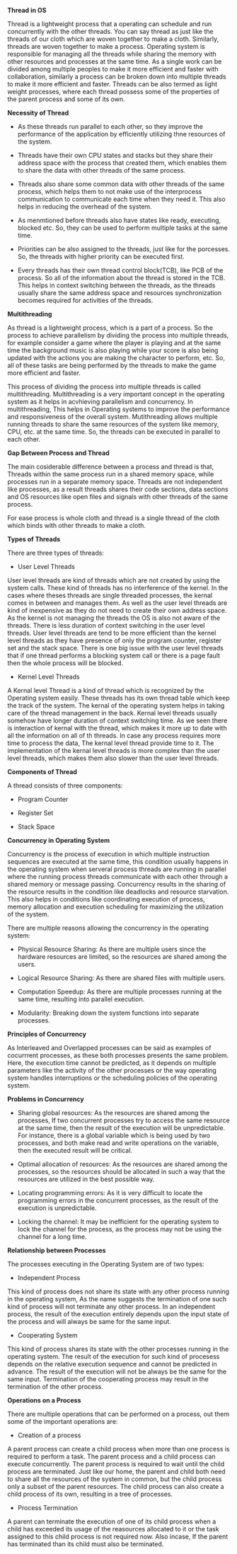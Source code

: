 **Thread in OS**

Thread is a lightweight process that a operating can schedule and run concurrently with the other threads. You can say thread as just like the threads of our cloth which are woven together to make a cloth. Similarly, threads are woven together to make a process. Operating system is responsible for managing all the threads while sharing the memory with other resources and processes at the same time. As a single work can be divided among multiple peoples to make it more efficient and faster with collaboration, similarly a process can be broken down into multiple threads to make it more efficient and faster. Threads can be also termed as light weight processes, where each thread possess some of the properties of the parent process and some of its own.

**Necessity of Thread**

- As these threads run parallel to each other, so they improve the performance of the application by efficiently utilizing thne resources of the system.

- Threads have their own CPU states and stacks but they share their address space with the process that created them, which enables them to share the data with other threads of the same process.

- Threads also share some common data with other threads of the same process, which helps them to not make use of the interprocess communication to communicate each time when they need it. This also helps in reducing the overhead of the system.

- As menmtioned before threads also have states like ready, executing, blocked etc. So, they can be used to perform multiple tasks at the same time.

- Priorities can be also assigned to the threads, just like for the porcesses. So, the threads with higher priority can be executed first.

- Every threads has their own thread control block(TCB), like PCB of the process. So all of the information about the thread is stored in the TCB. This helps in context switching between the threads, as the threads usually share the same address space and resources synchronization becomes required for activities of the threads.

**Multithreading**

As thread is a lightweight process, which is a part of a process. So the process to achieve parallelism by dividing the process into multiple threads, for example consider a game where the player is playing and at the same time the background music is also playing while your score is also being updated with the actions you are making the character to perform, etc. So, all of these tasks are being performed by the threads to make the game more efficient and faster.

This process of dividing the process into multiple threads is called multithreading. Multithreading is a very important concept in the operating system as it helps in acvhieving parallelism and concurrency. In multithreading, This helps in Operating systems to improve the performance and responsiveness of the overall system. Mutithreading allows multiple running threads to share the same resources of the system like memory, CPU, etc. at the same time. So, the threads can be executed in parallel to each other.

**Gap Between Process and Thread**

The main cosiderable difference between a process and thread is that, Threads within the same process run in a shared memory space, while processes run in a separate memory space. Threads are not independent like processes, as a result threads shares their code sections, data sections and OS resources like open files and signals with other threads of the same process.

For ease process is whole cloth and thread is a single thread of the cloth which binds with other threads to make a cloth.

**Types of Threads**

There are three types of threads:

- User Level Threads

User level threads are kind of threads which are not created by using the system calls. These kind of threads has no interference of the kernel. In the cases where theses threads are single threaded processes, the kernal comes in between and manages them. As well as the user level threads are kind of inexpensive as they do not need to create their own address space. As the kernel is not managing the threads the OS is also not aware of the threads. There is less duration of context switching in the user level threads. User level threads are tend to be more efficient than the kernel level threads as they have presence of only the program counter, register set and the stack space. There is one big issue with the user level threads that if one thread performs a blocking system call or there is a page fault then the whole process will be blocked.

- Kernel Level Threads

A Kernal level Thread is a kind of thread which is recognized by the Operating system easily. These threads has its own thread table which keep the track of the system. The kernal of the operating system helps in taking care of the thread management in the back. Kernal level threads usually somehow have longer duration of context switching time. As we seen there is interaction of kernal with the thread, which makes it more up to date with all the information on all of th threads. In case any process requires more time to process the data, The kernal level thread provide time to it. The implementation of the kernal level threads is more complex than the user level threads, which makes them also slower than the user level threads.

**Components of Thread**

A thread consists of three components:

- Program Counter

- Register Set

- Stack Space

**Concurrency in Operating System**

Concurrency is the process of execution in which multiple instruction sequences are executed at the same time, this condition usually happens in the operating system when serveral process threads are running in parallel where the running process threads communicate with each other through a shared memory or message passing. Concurrency results in the sharing of the resource results in the condition like deadlocks and resource starvation. This also helps in conditions like coordinating execution of process, memory allocation and execution scheduling for maximizing the utilization of the system.

There are multiple reasons allowing the concurrency in the operating system:

- Physical Resource Sharing: As there are multiple users since the hardware resources are limited, so the resources are shared among the users.

- Logical Resource Sharing: As there are shared files with multiple users.

- Computation Speedup: As there are multiple processes running at the same time, resulting into parallel execution.

- Modularity: Breaking down the system functions into separate processes.

**Principles of Concurrency**

As Interleaved and Overlapped processes can be said as examples of cocurrrent processes, as these both processes presents the same problem. Here, the execution time cannot be predicted, as it depends on multiple parameters like the activity of the other processes or the way operating system handles interruptions or the scheduling policies of the operating system.

**Problems in Concurrency**

- Sharing global resources: As the resources are shared among the processes, If two concurrent processes try to access the same resource at the same time, then the result of the execution will be unpredictable. For instance, there is a global variable which is being used by two processes, and both make read and write operations on the variable, then the executed result will be critical.

- Optimal allocation of resources: As the resources are shared among the processes, so the resources should be allocated in such a way that the resources are utilized in the best possible way.

- Locating programming errors: As it is very difficult to locate the programming errors in the concurrent processes, as the result of the execution is unpredictable.

- Locking the channel: It may be inefficient for the operating system to lock the channel for the process, as the process may not be using the channel for a long time.

**Relationship between Processes**

The processes executing in the Operating System are of two types:

- Independent Process

This kind of process does not share its state with any other process running in the operating system, As the name suggests the termination of one such kind of process will not terminate any other process. In an independent process, the result of the execution entirely depends upon the input state of the process and will always be same for the same input.

- Cooperating System

This kind of process shares its state with the other processes running in the operating system. The result of the execution for such kind of procesess depends on the relative execution sequence and cannot be predicted in advance. The result of the execution will not be always be the same for the same input. Termination of the cooperating process may result in the termination of the other process.

**Operations on a Process**

There are multiple operations that can be performed on a process, out them some of the important operations are:

- Creation of a process

A parent process can create a child process when more than one process is required to perform a task. The parent process and a child process can execute concurrently. The parent process is required to wait until the child process are terminated. Just like our home, the parent and child both need to share all the resources of the system in common, but the child process only a subset of the parent resources. The child process can also create a child process of its own, resulting in a tree of processes.

- Process Termination

A parent can terminate the execution of one of its child process when a child has exceeded its usage of the reasources allocated to it or the task assigned to this child process is not required now. Also incase, If the parent has terminated than its child must also be terminated.